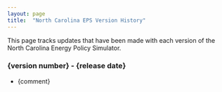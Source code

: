 ```yaml
---
layout: page
title:	"North Carolina EPS Version History"
---
```

This page tracks updates that have been made with each version of the North Carolina Energy Policy Simulator.

### **{version number} - {release date}**

* {comment}

